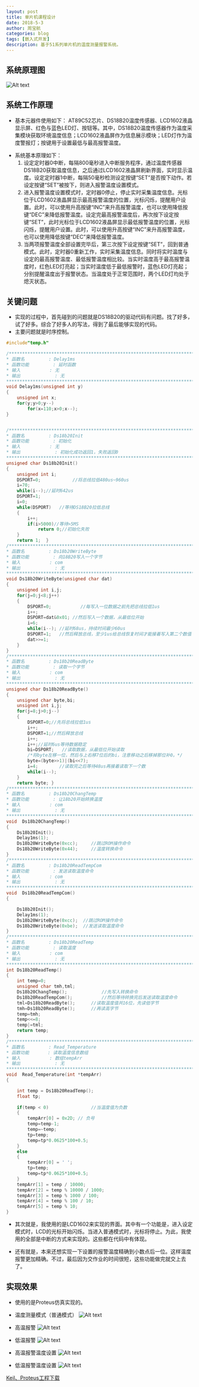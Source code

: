 ```yaml
---
layout: post
title: 单片机课程设计
date: 2018-5-3
author: 周宝航
categories: blog
tags: [嵌入式开发]
description: 基于51系列单片机的温度测量报警系统。
---
```


## 系统原理图
![Alt text](/img/2018-05-3-单片机-原理图.png)

## 系统工作原理
- 基本元器件使用如下：
AT89C52芯片、DS18B20温度传感器、LCD1602液晶显示屏、红色与蓝色LED灯、按钮等。其中，DS18B20温度传感器作为温度采集模块获取环境温度信息；LCD1602液晶屏作为信息展示模块；LED灯作为温度警报灯；按键用于设置最低与最高报警温度。

* 系统基本原理如下：
  1. 设定定时器0中断，每隔800毫秒进入中断服务程序，通过温度传感器DS18B20获取温度信息，之后通过LCD1602液晶屏刷新界面，实时显示温度。设定定时器1中断，每隔50毫秒检测设定按键“SET”是否按下动作。若设定按键“SET”被按下，则进入报警温度设置模式。
  2. 进入报警温度设置模式时，定时器0停止，停止实时采集温度信息。光标位于LCD1602液晶屏显示最高报警温度的位置，光标闪烁，提醒用户设置。此时，可以使用升高按键“INC”来升高报警温度，也可以使用降低按键“DEC”来降低报警温度。设定完最高报警温度后，再次按下设定按键“SET”，此时光标位于LCD1602液晶屏显示最低报警温度的位置，光标闪烁，提醒用户设置。此时，可以使用升高按键“INC”来升高报警温度，也可以使用降低按键“DEC”来降低报警温度。
  3. 当两项报警温度全部设置完毕后，第三次按下设定按键“SET”，回到普通模式。此时，定时器0重新工作，实时采集温度信息。同时将实时温度与设定的最高报警温度、最低报警温度相比较。当实时温度高于最高报警温度时，红色LED灯亮起；当实时温度低于最低报警时，蓝色LED灯亮起；分别提醒温度出于报警状态。当温度处于正常范围时，两个LED灯均处于熄灭状态。

## 关键问题

- 实现的过程中，首先碰到的问题就是DS18B20的驱动代码有问题。找了好多，试了好多。综合了好多人的写法，得到了最后能够实现的代码。
- 主要问题就是时序控制。

``` C
#include"temp.h"

/******************************************************************************
* 函数名         : Delay1ms
* 函数功能		   : 延时函数
* 输入           : 无
* 输出         	 : 无
******************************************************************************/
void Delay1ms(unsigned int y)
{
	unsigned int x;
	for(y;y>0;y--)
		for(x=110;x>0;x--);
}


/******************************************************************************
* 函数名         : Ds18b20Init
* 函数功能		   : 初始化
* 输入           : 无
* 输出         	 : 初始化成功返回1，失败返回0
******************************************************************************/
unsigned char Ds18b20Init()
{
	unsigned int i;
	DSPORT=0;			 //将总线拉低480us~960us
	i=70;	
	while(i--);//延时642us
	DSPORT=1;			
	i=0;
	while(DSPORT)	//等待DS18B20拉低总线
	{
		i++;
		if(i>5000)//等待>5MS
			return 0;//初始化失败	
	}
	return 1;  }
/******************************************************************************
* 函数名         : Ds18b20WriteByte
* 函数功能		   : 向18B20写入一个字节
* 输入           : com
* 输出         	 : 无
******************************************************************************/
void Ds18b20WriteByte(unsigned char dat)
{
	unsigned int i,j;
	for(j=0;j<8;j++)
	{
		DSPORT=0;			//每写入一位数据之前先把总线拉低1us
		i++;
		DSPORT=dat&0x01; //然后写入一个数据，从最低位开始
		i=6;
		while(i--); //延时68us，持续时间最少60us
		DSPORT=1;	//然后释放总线，至少1us给总线恢复时间才能接着写入第二个数值
		dat>>=1;
	}
}
/******************************************************************************
* 函数名         : Ds18b20ReadByte
* 函数功能		   : 读取一个字节
* 输入           : com
* 输出         	 : 无
******************************************************************************/
unsigned char Ds18b20ReadByte()
{
	unsigned char byte,bi;
	unsigned int i,j;	
	for(j=8;j>0;j--)
	{
		DSPORT=0;//先将总线拉低1us
		i++;
		DSPORT=1;//然后释放总线
		i++;
		i++;//延时6us等待数据稳定
		bi=DSPORT;	 //读取数据，从最低位开始读取
		/*将byte左移一位，然后与上右移7位后的bi，注意移动之后移掉那位补0。*/
		byte=(byte>>1)|(bi<<7);						  
		i=4;		//读取完之后等待48us再接着读取下一个数
		while(i--);
	}				
	return byte; }
/******************************************************************************
* 函数名         : Ds18b20ChangTemp
* 函数功能		   : 让18b20开始转换温度
* 输入           : com
* 输出         	 : 无
******************************************************************************/
void  Ds18b20ChangTemp()
{
	Ds18b20Init();
	Delay1ms(1);
	Ds18b20WriteByte(0xcc);		//跳过ROM操作命令		 
	Ds18b20WriteByte(0x44);	    //温度转换命令 
}
/******************************************************************************
* 函数名         : Ds18b20ReadTempCom
* 函数功能		   : 发送读取温度命令
* 输入           : com
* 输出         	 : 无
******************************************************************************/
void  Ds18b20ReadTempCom()
{	

	Ds18b20Init();
	Delay1ms(1);
	Ds18b20WriteByte(0xcc);	 //跳过ROM操作命令
	Ds18b20WriteByte(0xbe);	 //发送读取温度命令
}
/******************************************************************************
* 函数名         : Ds18b20ReadTemp
* 函数功能		   : 读取温度
* 输入           : com
* 输出         	 : 无
******************************************************************************/
int Ds18b20ReadTemp()
{
	int temp=0;
	unsigned char tmh,tml;
	Ds18b20ChangTemp();			 	//先写入转换命令
	Ds18b20ReadTempCom();			//然后等待转换完后发送读取温度命令
	tml=Ds18b20ReadByte();		//读取温度值共16位，先读低字节
	tmh=Ds18b20ReadByte();		//再读高字节
	temp=tmh;
	temp<<=8;
	temp|=tml;
	return temp;
}
/******************************************************************************
* 函数名         : Read_Temperature
* 函数功能		 : 读取温度信息数组
* 输入           : 数组tempArr
* 输出         	 : 无
******************************************************************************/
void  Read_Temperature(int *tempArr)  
{  

    int temp = Ds18b20ReadTemp();
	float tp;
			 
	if(temp < 0)				//当温度值为负数
  	{
		tempArr[0] = 0x2D; // 负号
		temp=temp-1;
		temp=~temp;
		tp=temp;
		temp=tp*0.0625*100+0.5;
  	}	 
	else
	{			
		tempArr[0] = ' ';
		tp=temp;
		temp=tp*0.0625*100+0.5;
	} 			   
	tempArr[1] = temp / 10000;
	tempArr[2] = temp % 10000 / 1000;
	tempArr[3] = temp % 1000 / 100; 
	tempArr[4] = temp % 100 / 10;
	tempArr[5] = temp % 10;			
}
```

- 其次就是，我使用的是LCD1602来实现的界面。其中有一个功能是，进入设定模式时，LCD的光标开始闪烁。当进入普通模式时，光标将停止。为此，我使用的全部是中断的方式来实现的。这些都在代码中有体现。

- 还有就是，本来还想实现一下设置的报警温度精确到小数点后一位。这样温度报警更加精确。不过，最后因为交作业的时间很短，这些功能做完就交上去了。

## 实现效果

- 使用的是Proteus仿真实现的。

- 温度测量模式（普通模式）
![Alt text](/img/2018-05-3-单片机-温度测量模式.png)

- 高温报警
![Alt text](/img/2018-05-3-单片机-高温报警.png)

- 低温报警
![Alt text](/img/2018-05-3-单片机-低温报警.png)

- 高温报警温度设置
![Alt text](/img/2018-05-3-单片机-高温报警温度设置.png)

- 低温报警温度设置
![Alt text](/img/2018-05-3-单片机-低温报警温度设置.png)

[Keil、Proteus工程下载](/docs/单片机课程设计.zip)









